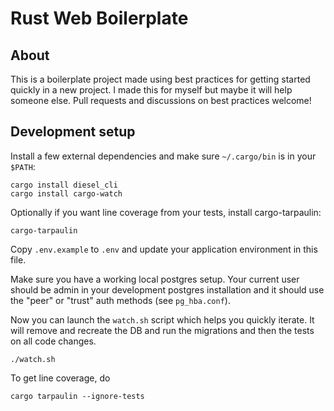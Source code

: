 # Rust Web Boilerplate

## About
This is a boilerplate project made using best practices for getting started quickly
in a new project. I made this for myself but maybe it will help someone else. Pull
requests and discussions on best practices welcome!

## Development setup

Install a few external dependencies and make sure `~/.cargo/bin` is in your `$PATH`:

    cargo install diesel_cli
    cargo install cargo-watch

Optionally if you want line coverage from your tests, install cargo-tarpaulin:

    cargo-tarpaulin

Copy `.env.example` to `.env` and update your application environment in this file.

Make sure you have a working local postgres setup. Your current user should be
admin in your development postgres installation and it should use the "peer" or
"trust" auth methods (see `pg_hba.conf`).

Now you can launch the `watch.sh` script which helps you quickly iterate. It
will remove and recreate the DB and run the migrations and then the tests on
all code changes.

    ./watch.sh

To get line coverage, do

    cargo tarpaulin --ignore-tests
